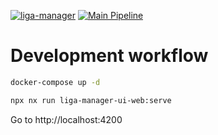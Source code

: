 [![liga-manager](https://img.shields.io/endpoint?url=https://cloud.cypress.io/badge/simple/dnpc8n/main&style=flat&logo=cypress)](https://cloud.cypress.io/projects/dnpc8n/runs)
[![Main Pipeline](https://github.com/RobertKitzing/liga-manager-ui/actions/workflows/main.yml/badge.svg)](https://github.com/RobertKitzing/liga-manager-ui/actions/workflows/main.yml)

# Development workflow

```bash
docker-compose up -d
```

```bash
npx nx run liga-manager-ui-web:serve
```

Go to http://localhost:4200

